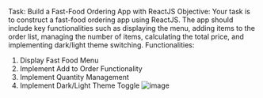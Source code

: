 Task: Build a Fast-Food Ordering App with ReactJS
Objective: Your task is to construct a fast-food ordering app using ReactJS. The app should include key
functionalities such as displaying the menu, adding items to the order list, managing the number of items, 
calculating the total price, and implementing dark/light theme switching. 
Functionalities:
1. Display Fast Food Menu
2. Implement Add to Order Functionality
3. Implement Quantity Management
4. Implement Dark/Light Theme Toggle
![image](https://github.com/user-attachments/assets/678a54fc-29de-4b96-9440-bad7562b8ca3)

